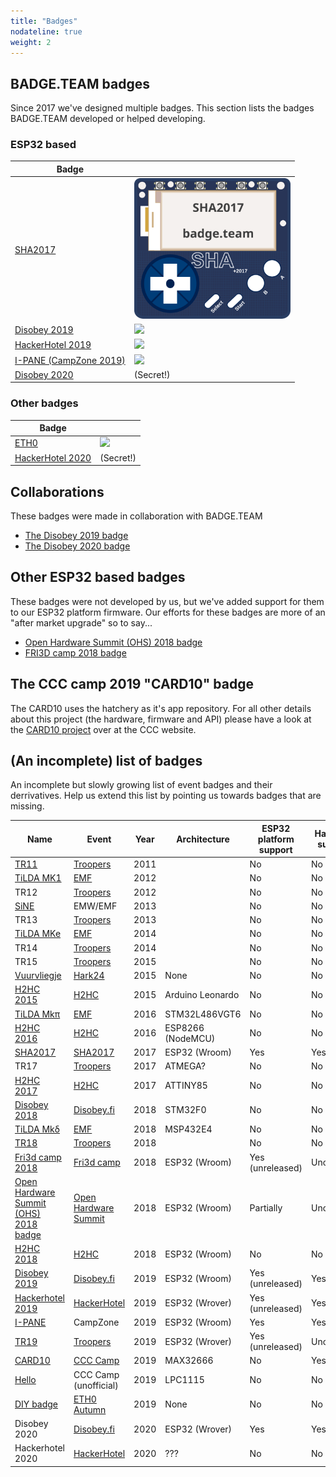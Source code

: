 ```yaml
---
title: "Badges"
nodateline: true
weight: 2
---
```


## BADGE.TEAM badges

Since 2017 we've designed multiple badges. This section lists the badges BADGE.TEAM developed or helped developing.

### ESP32 based
| Badge                                                                     |                                                                           |
|---------------------------------------------------------------------------|---------------------------------------------------------------------------|
| [SHA2017](sha2017)                                                        | [<img src="sha2017/sha2017.svg" width="250" />](sha2017)                  |
| [Disobey 2019](disobey-2019)                                              | [<img src="disobey-2019/disobey2019.svg" width="230" />](disobey-2019)    |
| [HackerHotel 2019](hackerhotel-2019)                                      | [<img src="hackerhotel-2019/hh2019.svg" width="150" />](hackerhotel-2019) |
| [I-PANE (CampZone 2019)](campzone-2019)                                   | [<img src="campzone-2019/cz2019.svg" width="300" />](campzone-2019)       |
| [Disobey 2020](disobey-2020)                                              | (Secret!)                                                                 |



### Other badges
| Badge                                                                     |                                                                           |
|---------------------------------------------------------------------------|---------------------------------------------------------------------------|
| [ETH0](eth0-2019)                                                         | [<img src="eth0-2019/eth0.png" width="200" />](eth0-2019)                 |
| [HackerHotel 2020](hackerhotel-2020)                                      | (Secret!)                                                                 |

## Collaborations

These badges were made in collaboration with BADGE.TEAM

 - [The Disobey 2019 badge](disobey-2019)
 - [The Disobey 2020 badge](disobey-2020)

## Other ESP32 based badges
These badges were not developed by us, but we've added support for them to our ESP32 platform firmware. Our efforts for these badges are more of an "after market upgrade" so to say...

 - [Open Hardware Summit (OHS) 2018 badge](oshw-2018)
 - [FRI3D camp 2018 badge](fri3d-2018)

## The CCC camp 2019 "CARD10" badge

The CARD10 uses the hatchery as it's app repository. For all other details about this project (the hardware, firmware and API) please have a look at the [CARD10 project](https://card10.badge.events.ccc.de/) over at the CCC website.

## (An incomplete) list of badges
An incomplete but slowly growing list of event badges and their derrivatives. Help us extend this list by pointing us towards badges that are missing.

| Name                                                                         | Event                                                                               | Year | Architecture      | ESP32 platform support                              | Hatchery support                              | Supported by BADGE.TEAM                              |
|------------------------------------------------------------------------------|-------------------------------------------------------------------------------------|------|-------------------|-----------------------------------------------------|-----------------------------------------------|------------------------------------------------------|
| [TR11](http://warrantyvoidifremoved.com/troopers)                            | [Troopers](https://www.troopers.de/troopers11/)                                     | 2011 |                   | <i class="fas fa-times"></i> No                     | <i class="fas fa-times"></i> No               | <i class="fas fa-times"></i> No                      |
| [TiLDA MK1](https://wiki-archive.emfcamp.org/2012/articles/b/a/d/Badge.html) | [EMF](https://wiki-archive.emfcamp.org/2012/)                                       | 2012 |                   | <i class="fas fa-times"></i> No                     | <i class="fas fa-times"></i> No               | <i class="fas fa-times"></i> No                      |
| TR12                                                                         | [Troopers](https://www.troopers.de/troopers12/)                                     | 2012 |                   | <i class="fas fa-times"></i> No                     | <i class="fas fa-times"></i> No               | <i class="fas fa-times"></i> No                      |
| [SiNE](https://badge.emfcamp.org/wiki/SiNE)                                  | EMW/EMF                                                                             | 2013 |                   | <i class="fas fa-times"></i> No                     | <i class="fas fa-times"></i> No               | <i class="fas fa-times"></i> No                      |
| TR13                                                                         | [Troopers](https://www.troopers.de/troopers13/)                                     | 2013 |                   | <i class="fas fa-times"></i> No                     | <i class="fas fa-times"></i> No               | <i class="fas fa-times"></i> No                      |
| [TiLDA MKe](https://badge.emfcamp.org/wiki/TiLDA_MKe)                        | [EMF](https://wiki-archive.emfcamp.org/2014/w/index.php/Electromagnetic_Field_2014) | 2014 |                   | <i class="fas fa-times"></i> No                     | <i class="fas fa-times"></i> No               | <i class="fas fa-times"></i> No                      |
| TR14                                                                         | [Troopers](https://www.troopers.de/troopers14/)                                     | 2014 |                   | <i class="fas fa-times"></i> No                     | <i class="fas fa-times"></i> No               | <i class="fas fa-times"></i> No                      |
| TR15                                                                         | [Troopers](https://www.troopers.de/troopers15/)                                     | 2015 |                   | <i class="fas fa-times"></i> No                     | <i class="fas fa-times"></i> No               | <i class="fas fa-times"></i> No                      |
| [Vuurvliegje](https://hack42.nl/wiki/Hark24_17_oktober_2015)                 | [Hark24](https://hack42.nl/wiki/NURDinn_17_oktober_2015)                            | 2015 | None              | <i class="fas fa-times"></i> No                     | <i class="fas fa-times"></i> No               | <i class="fas fa-times"></i> No                      |
| [H2HC 2015](https://security-bits.de/electronics/badges/h2hc_15)             | [H2HC](https://www.h2hc.com.br/h2hc/pt/)                                            | 2015 | Arduino Leonardo  | <i class="fas fa-times"></i> No                     | <i class="fas fa-times"></i> No               | <i class="fas fa-times"></i> No                      |
| [TiLDA Mkπ](https://badge.emfcamp.org/wiki/TiLDA_MK3)                        | [EMF](https://wiki-archive.emfcamp.org/2016/w/index.php/Electromagnetic_Field_2016) | 2016 | STM32L486VGT6     | <i class="fas fa-times"></i> No                     | <i class="fas fa-times"></i> No               | <i class="fas fa-times"></i> No                      |
| [H2HC 2016](https://security-bits.de/electronics/badges/h2hc_16)             | [H2HC](https://www.h2hc.com.br/h2hc/pt/)                                            | 2016 | ESP8266 (NodeMCU) | <i class="fas fa-times"></i> No                     | <i class="fas fa-times"></i> No               | <i class="fas fa-times"></i> No                      |
| [SHA2017](https://docs.badge.team/badges/sha2017/)                           | [SHA2017](https://sha2017.org/)                                                     | 2017 | ESP32 (Wroom)     | <i class="fas fa-check"></i> Yes                    | <i class="fas fa-check"></i> Yes              | <i class="fas fa-check"></i> Yes                     |
| TR17                                                                         | [Troopers](https://www.troopers.de/troopers17/)                                     | 2017 | ATMEGA?           | <i class="fas fa-times"></i> No                     | <i class="fas fa-times"></i> No               | <i class="fas fa-times"></i> No                      |
| [H2HC 2017](https://security-bits.de/electronics/badges/h2hc_17)             | [H2HC](https://www.h2hc.com.br/h2hc/pt/)                                            | 2017 | ATTINY85          | <i class="fas fa-times"></i> No                     | <i class="fas fa-times"></i> No               | <i class="fas fa-times"></i> No                      |
| [Disobey 2018](https://github.com/disobeyfi/badge-2018)                      | [Disobey.fi](https://disobey.fi/2018/)                                              | 2018 | STM32F0           | <i class="fas fa-times"></i> No                     | <i class="fas fa-times"></i> No               | <i class="fas fa-times"></i> No                      |
| [TiLDA Mkδ](https://badge.emfcamp.org/wiki/TiLDA_MK4)                        | [EMF](https://wiki.emfcamp.org/wiki/Electromagnetic_Field_2018)                     | 2018 | MSP432E4          | <i class="fas fa-times"></i> No                     | <i class="fas fa-times"></i> No               | <i class="fas fa-times"></i> No                      |
| [TR18](https://insinuator.net/2019/07/troopers-19-badge-hardware/)           | [Troopers](https://www.troopers.de/troopers18/)                                     | 2018 |                   | <i class="fas fa-times"></i> No                     | <i class="fas fa-times"></i> No               | <i class="fas fa-times"></i> No                      |
| [Fri3d camp 2018](https://github.com/Fri3dCamp/badge)                        | [Fri3d camp](https://fri3d.be)                                                      | 2018 | ESP32 (Wroom)     | <i class="fas fa-check"></i> Yes (unreleased)       | <i class="fas fa-heart"></i> Unofficially     | <i class="fas fa-heart"></i> Unofficially            |
| [Open Hardware Summit (OHS) 2018 badge](https://oshwabadge2018.github.io/)   | [Open Hardware Summit](https://2018.oshwa.org/)                                     | 2018 | ESP32 (Wroom)     | <i class="fas fa-percent"></i> Partially            | <i class="fas fa-heart"></i> Unofficially     | <i class="fas fa-heart"></i> Unofficially            |
| [H2HC 2018](https://security-bits.de/electronics/badges/h2hc_18)             | [H2HC](https://www.h2hc.com.br/h2hc/pt/)                                            | 2018 | ESP32 (Wroom)     | <i class="fas fa-times"></i> No                     | <i class="fas fa-times"></i> No               | <i class="fas fa-times"></i> No                      |
| [Disobey 2019](https://github.com/disobeyfi/badge-2019)                      | [Disobey.fi](https://disobey.fi/2019/)                                              | 2019 | ESP32 (Wroom)     | <i class="fas fa-check"></i> Yes (unreleased)       | <i class="fas fa-check"></i> Yes              | <i class="fas fa-check"></i> Yes                     |
| [Hackerhotel 2019](https://docs.badge.team/badges/hackerhotel-2019/)         | [HackerHotel](https://hackerhotel.nl/)                                              | 2019 | ESP32 (Wrover)    | <i class="fas fa-check"></i> Yes (unreleased)       | <i class="fas fa-check"></i> Yes              | <i class="fas fa-check"></i> Yes                     |
| [I-PANE](https://wiki.badge.team/CZ19)                                       | CampZone                                                                            | 2019 | ESP32 (Wroom)     | <i class="fas fa-check"></i> Yes                    | <i class="fas fa-check"></i> Yes              | <i class="fas fa-check"></i> Yes                     |
| [TR19](https://insinuator.net/2019/04/troopers-19-hack-your-badge/)          | [Troopers](https://www.troopers.de/troopers19/)                                     | 2019 | ESP32 (Wrover)    | <i class="fas fa-check"></i> Yes (unreleased)       | <i class="fas fa-check"></i> Unofficially     | <i class="fas fa-heart"></i> Unofficially            |
| [CARD10](https://card10.badge.events.ccc.de/)                                | [CCC Camp](https://events.ccc.de/camp/2019/wiki/Main_Page)                          | 2019 | MAX32666          | <i class="fas fa-times"></i> No                     | <i class="fas fa-check"></i> Yes              | <i class="fas fa-heart"></i> Hatchery only           |
| [Hello](http://www.coolfactor.org/project/hello/)                            | CCC Camp (unofficial)                                                               | 2019 | LPC1115           | <i class="fas fa-times"></i> No                     | <i class="fas fa-times"></i> No               | <i class="fas fa-times"></i> No                      |
| [DIY badge](https://github.com/badgeteam/eth0-2019-badge)                    | [ETH0 Autumn](https://wiki.eth0.nl/index.php/Eth0:2019_Autumn)                      | 2019 | None              | <i class="fas fa-times"></i> No                     | <i class="fas fa-times"></i> No               | <i class="fas fa-check"></i> Yes                     |
| Disobey 2020                                                                 | [Disobey.fi](https://disobey.fi/2020/)                                              | 2020 | ESP32 (Wrover)    | <i class="fas fa-check"></i> Yes                    | <i class="fas fa-check"></i> Yes              | <i class="fas fa-check"></i> Yes                     |
| Hackerhotel 2020                                                             | [HackerHotel](https://hackerhotel.nl/)                                              | 2020 | ???               | <i class="fas fa-times"></i> No                     | <i class="fas fa-times"></i> No               | <i class="fas fa-check"></i> Yes                     |

